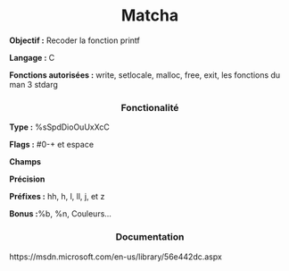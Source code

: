 <h1 align="center">
Matcha 
</h1>

<p><b>Objectif :</b> Recoder la fonction printf</p>
<p><b>Langage :</b> C</p>
<p><b>Fonctions autorisées :</b> write, setlocale, malloc, free, exit, les fonctions du man 3 stdarg</p>

<h3 align="center">Fonctionalité</h3>
<p><b>Type :</b> %sSpdDioOuUxXcC </p>
<p><b>Flags :</b> #0-+ et espace</p>
<p><b>Champs</b></p>
<p><b>Précision</b></p>
<p><b>Préfixes :</b> hh, h, l, ll, j, et z</p>
<p><b>Bonus :</b>%b, %n, Couleurs...</p>

<h3 align="center"> Documentation </h3>
https://msdn.microsoft.com/en-us/library/56e442dc.aspx
